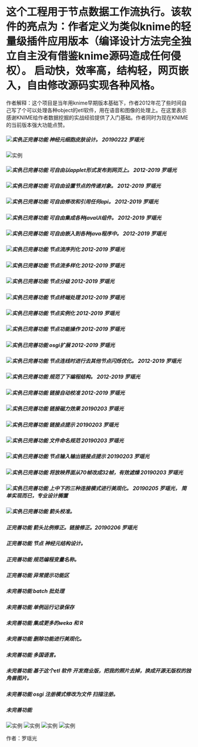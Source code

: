 # 这个工程用于节点数据工作流执行。该软件的亮点为：作者定义为类似knime的轻量级插件应用版本（编译设计方法完全独立自主没有借鉴knime源码造成任何侵权）。 启动快，效率高，结构轻，网页嵌入，自由修改源码实现各种风格。

作者解释：这个项目是当年用knime早期版本基础下，作者2012年花了些时间自己写了个可以处理各种object的etl软件，用在语音和图像的处理上。在这里表示感谢KNIME给作者数据挖掘的实战经验提供了入门基础。作者同时为现在KNIME的当前版本强大功能点赞。

##### ![实例](http://progressed.io/bar/90?title=completed)正完善功能 神经元细胞皮肤设计。 20190222 罗瑶光
![实例](https://github.com/yaoguangluo/ETL_Unicorn/blob/master/nerocell.jpg)

##### ![实例](http://progressed.io/bar/100?title=completed)已完善功能 可自由以applet形式发布到网页上。 2012-2019 罗瑶光
##### ![实例](http://progressed.io/bar/100?title=completed)已完善功能 可自由设置节点的传递对象。 2012-2019 罗瑶光
##### ![实例](http://progressed.io/bar/100?title=completed)已完善功能 可自由修改和引用任何api。 2012-2019 罗瑶光
##### ![实例](http://progressed.io/bar/100?title=completed)已完善功能 可自由集成各种javaUI组件。 2012-2019 罗瑶光
##### ![实例](http://progressed.io/bar/100?title=completed)已完善功能 可自由嵌入到各种java程序中。 2012-2019 罗瑶光
##### ![实例](http://progressed.io/bar/100?title=completed)已完善功能 节点流序列化 2012-2019 罗瑶光
##### ![实例](http://progressed.io/bar/100?title=completed)已完善功能 节点流多样化 2012-2019 罗瑶光
##### ![实例](http://progressed.io/bar/100?title=completed)已完善功能 节点分级 2012-2019 罗瑶光
##### ![实例](http://progressed.io/bar/100?title=completed)已完善功能 节点终端处理 2012-2019 罗瑶光
##### ![实例](http://progressed.io/bar/100?title=completed)已完善功能 节点实例化 2012-2019 罗瑶光
##### ![实例](http://progressed.io/bar/100?title=completed)已完善功能 节点功能操作 2012-2019 罗瑶光
##### ![实例](http://progressed.io/bar/100?title=completed)已完善功能 osgi扩展 2012-2019 罗瑶光
##### ![实例](http://progressed.io/bar/100?title=completed)已完善功能 节点连线时进行去其他节点闪烁优化。 2012-2019 罗瑶光
##### ![实例](http://progressed.io/bar/100?title=completed)已完善功能 规范了下编程结构。 2012-2019 罗瑶光
##### ![实例](http://progressed.io/bar/100?title=completed)已完善功能 链接自动校准 2012-2019 罗瑶光
##### ![实例](http://progressed.io/bar/100?title=completed)已完善功能 链接磁力效果 20190203 罗瑶光
##### ![实例](http://progressed.io/bar/100?title=completed)已完善功能 链接点提示 20190203 罗瑶光
##### ![实例](http://progressed.io/bar/100?title=completed)已完善功能 文件命名规范 20190203 罗瑶光
##### ![实例](http://progressed.io/bar/100?title=completed)已完善功能 节点输入输出链接点提示 20190203 罗瑶光
##### ![实例](http://progressed.io/bar/100?title=completed)已完善功能 将放映界面从70帧改成32帧，有效滤燥 20190203 罗瑶光
##### ![实例](http://progressed.io/bar/100?title=completed)已完善功能 上中下的三种连接模式进行美观化。 20190205 罗瑶光， 简单实现而已，专业设计搁置
##### ![实例](http://progressed.io/bar/100?title=completed)已完善功能 箭头校准。
##### 正完善功能 箭头比例修正。链接修正。20190206 罗瑶光

##### 正完善功能 节点 神经元结构设计。

##### 正完善功能 规范编程变量名称。
##### 正完善功能 异常提示功能区

##### 未完善功能 batch 批处理
##### 未完善功能 单例运行记录保存
##### 未完善功能 集成更多的weka 和 R 
##### 未完善功能 删除功能进行美观化。
##### 未完善功能 多国语言。
##### 未完善功能 基于这个etl 软件 开发商业版，把我的照片去掉，换成开源无版权的独角兽图片。
##### 未完善功能 osgi 注册模式修改为文件 扫描注册。
##### 未完善功能


![实例](https://github.com/yaoguangluo/ETL-unicorn/blob/master/6.png)
![实例](https://github.com/yaoguangluo/ETL_Unicorn/blob/master/2.jpg)
![实例](https://github.com/yaoguangluo/ETL_Unicorn/blob/master/3.jpg)
![实例](https://github.com/yaoguangluo/ETL_Unicorn/blob/master/nero.jpg)

作者：罗瑶光


